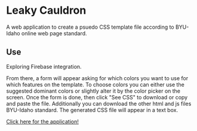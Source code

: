 # Leaky Cauldron

A web application to create a psuedo CSS template file according to BYU-Idaho online web page standard.

## Use
Exploring Firebase integration.

From there, a form will appear asking for which colors you want to use for which features on the template.  To choose colors you can either use the suggested dominant colors or slightly alter it by the color picker on the screen.  Once the form is done, then click "See CSS" to download or copy and paste the file.  Additionally you can download the other html and js files BYU-Idaho standard.  The generated CSS file will appear in a text box.

[Click here for the application!](http://andrewgremlich.github.io/leaky-cauldron/)
